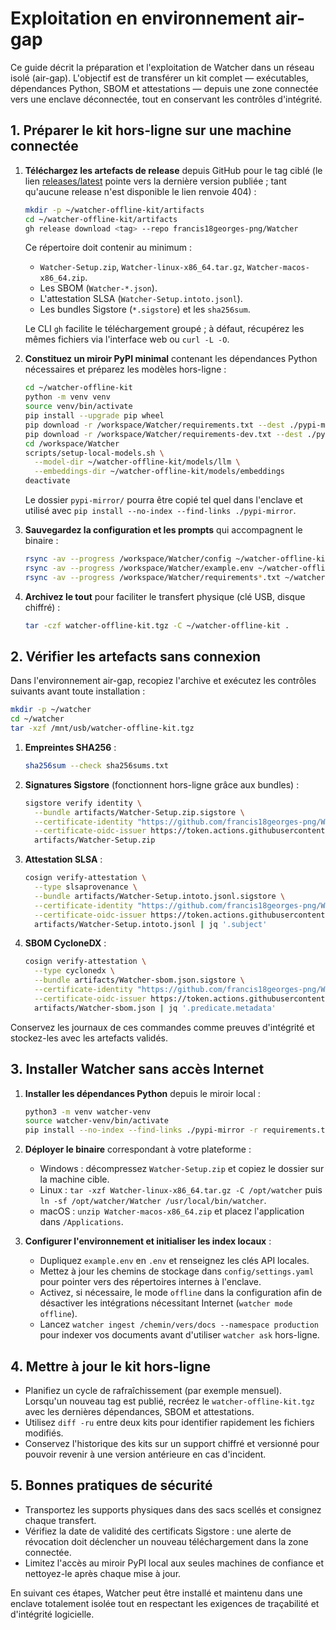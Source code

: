 # Exploitation en environnement air-gap

Ce guide décrit la préparation et l'exploitation de Watcher dans un réseau isolé (air-gap).
L'objectif est de transférer un kit complet — exécutables, dépendances Python, SBOM et
attestations — depuis une zone connectée vers une enclave déconnectée, tout en conservant les
contrôles d'intégrité.

## 1. Préparer le kit hors-ligne sur une machine connectée

1. **Téléchargez les artefacts de release** depuis GitHub pour le tag ciblé (le lien [releases/latest](https://github.com/francis18georges-png/Watcher/releases/latest) pointe vers la dernière version publiée ; tant qu'aucune release n'est disponible le lien renvoie 404) :

   ```bash
   mkdir -p ~/watcher-offline-kit/artifacts
   cd ~/watcher-offline-kit/artifacts
   gh release download <tag> --repo francis18georges-png/Watcher
   ```

   Ce répertoire doit contenir au minimum :

   - `Watcher-Setup.zip`, `Watcher-linux-x86_64.tar.gz`, `Watcher-macos-x86_64.zip`.
   - Les SBOM (`Watcher-*.json`).
   - L'attestation SLSA (`Watcher-Setup.intoto.jsonl`).
   - Les bundles Sigstore (`*.sigstore`) et les `sha256sum`.

   Le CLI `gh` facilite le téléchargement groupé ; à défaut, récupérez les mêmes fichiers via
   l'interface web ou `curl -L -O`.

2. **Constituez un miroir PyPI minimal** contenant les dépendances Python nécessaires et préparez les modèles hors-ligne :

   ```bash
   cd ~/watcher-offline-kit
   python -m venv venv
   source venv/bin/activate
   pip install --upgrade pip wheel
   pip download -r /workspace/Watcher/requirements.txt --dest ./pypi-mirror
   pip download -r /workspace/Watcher/requirements-dev.txt --dest ./pypi-mirror
   cd /workspace/Watcher
   scripts/setup-local-models.sh \
     --model-dir ~/watcher-offline-kit/models/llm \
     --embeddings-dir ~/watcher-offline-kit/models/embeddings
   deactivate
   ```

   Le dossier `pypi-mirror/` pourra être copié tel quel dans l'enclave et utilisé avec
   `pip install --no-index --find-links ./pypi-mirror`.

3. **Sauvegardez la configuration et les prompts** qui accompagnent le binaire :

   ```bash
   rsync -av --progress /workspace/Watcher/config ~/watcher-offline-kit/
   rsync -av --progress /workspace/Watcher/example.env ~/watcher-offline-kit/
   rsync -av --progress /workspace/Watcher/requirements*.txt ~/watcher-offline-kit/
   ```

4. **Archivez le tout** pour faciliter le transfert physique (clé USB, disque chiffré) :

   ```bash
   tar -czf watcher-offline-kit.tgz -C ~/watcher-offline-kit .
   ```

## 2. Vérifier les artefacts sans connexion

Dans l'environnement air-gap, recopiez l'archive et exécutez les contrôles suivants avant toute
installation :

```bash
mkdir -p ~/watcher
cd ~/watcher
tar -xzf /mnt/usb/watcher-offline-kit.tgz
```

1. **Empreintes SHA256** :

   ```bash
   sha256sum --check sha256sums.txt
   ```

2. **Signatures Sigstore** (fonctionnent hors-ligne grâce aux bundles) :

   ```bash
   sigstore verify identity \
     --bundle artifacts/Watcher-Setup.zip.sigstore \
     --certificate-identity "https://github.com/francis18georges-png/Watcher/.github/workflows/release.yml@refs/tags/<tag>" \
     --certificate-oidc-issuer https://token.actions.githubusercontent.com \
     artifacts/Watcher-Setup.zip
   ```

3. **Attestation SLSA** :

   ```bash
   cosign verify-attestation \
     --type slsaprovenance \
     --bundle artifacts/Watcher-Setup.intoto.jsonl.sigstore \
     --certificate-identity "https://github.com/francis18georges-png/Watcher/.github/workflows/release.yml@refs/tags/<tag>" \
     --certificate-oidc-issuer https://token.actions.githubusercontent.com \
     artifacts/Watcher-Setup.intoto.jsonl | jq '.subject'
   ```

4. **SBOM CycloneDX** :

   ```bash
   cosign verify-attestation \
     --type cyclonedx \
     --bundle artifacts/Watcher-sbom.json.sigstore \
     --certificate-identity "https://github.com/francis18georges-png/Watcher/.github/workflows/release.yml@refs/tags/<tag>" \
     --certificate-oidc-issuer https://token.actions.githubusercontent.com \
     artifacts/Watcher-sbom.json | jq '.predicate.metadata'
   ```

Conservez les journaux de ces commandes comme preuves d'intégrité et stockez-les avec les
artefacts validés.

## 3. Installer Watcher sans accès Internet

1. **Installer les dépendances Python** depuis le miroir local :

   ```bash
   python3 -m venv watcher-venv
   source watcher-venv/bin/activate
   pip install --no-index --find-links ./pypi-mirror -r requirements.txt
   ```

2. **Déployer le binaire** correspondant à votre plateforme :

   - Windows : décompressez `Watcher-Setup.zip` et copiez le dossier sur la machine cible.
   - Linux : `tar -xzf Watcher-linux-x86_64.tar.gz -C /opt/watcher` puis `ln -sf /opt/watcher/Watcher /usr/local/bin/watcher`.
   - macOS : `unzip Watcher-macos-x86_64.zip` et placez l'application dans `/Applications`.

3. **Configurer l'environnement et initialiser les index locaux** :

   - Dupliquez `example.env` en `.env` et renseignez les clés API locales.
   - Mettez à jour les chemins de stockage dans `config/settings.yaml` pour pointer vers des
     répertoires internes à l'enclave.
   - Activez, si nécessaire, le mode `offline` dans la configuration afin de désactiver les
     intégrations nécessitant Internet (`watcher mode offline`).
   - Lancez `watcher ingest /chemin/vers/docs --namespace production` pour indexer vos
     documents avant d'utiliser `watcher ask` hors-ligne.

## 4. Mettre à jour le kit hors-ligne

- Planifiez un cycle de rafraîchissement (par exemple mensuel). Lorsqu'un nouveau tag est publié,
  recréez le `watcher-offline-kit.tgz` avec les dernières dépendances, SBOM et attestations.
- Utilisez `diff -ru` entre deux kits pour identifier rapidement les fichiers modifiés.
- Conservez l'historique des kits sur un support chiffré et versionné pour pouvoir revenir à
  une version antérieure en cas d'incident.

## 5. Bonnes pratiques de sécurité

- Transportez les supports physiques dans des sacs scellés et consignez chaque transfert.
- Vérifiez la date de validité des certificats Sigstore : une alerte de révocation doit déclencher
  un nouveau téléchargement dans la zone connectée.
- Limitez l'accès au miroir PyPI local aux seules machines de confiance et nettoyez-le après
  chaque mise à jour.

En suivant ces étapes, Watcher peut être installé et maintenu dans une enclave totalement
isolée tout en respectant les exigences de traçabilité et d'intégrité logicielle.
